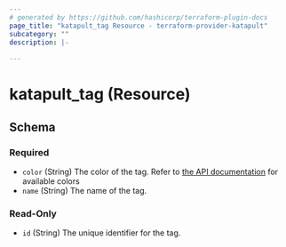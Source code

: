 ```yaml
---
# generated by https://github.com/hashicorp/terraform-plugin-docs
page_title: "katapult_tag Resource - terraform-provider-katapult"
subcategory: ""
description: |-
  
---
```


# katapult_tag (Resource)





<!-- schema generated by tfplugindocs -->
## Schema

### Required

- `color` (String) The color of the tag. Refer to [the API documentation](https://apidocs.k.io/katapult/enums/6808ef8ef6/) for available colors
- `name` (String) The name of the tag.

### Read-Only

- `id` (String) The unique identifier for the tag.
